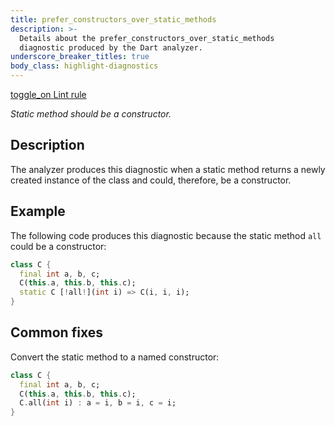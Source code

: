```yaml
---
title: prefer_constructors_over_static_methods
description: >-
  Details about the prefer_constructors_over_static_methods
  diagnostic produced by the Dart analyzer.
underscore_breaker_titles: true
body_class: highlight-diagnostics
---
```


<div class="tags">
  <a class="tag-label"
      href="/tools/linter-rules/prefer_constructors_over_static_methods"
      title="Learn about the lint rule that enables this diagnostic."
      aria-label="Learn about the lint rule that enables this diagnostic."
      target="_blank">
    <span class="material-symbols" aria-hidden="true">toggle_on</span>
    <span>Lint rule</span>
  </a>
</div>

_Static method should be a constructor._

## Description

The analyzer produces this diagnostic when a static method returns a newly
created instance of the class and could, therefore, be a constructor.

## Example

The following code produces this diagnostic because the static method
`all` could be a constructor:

```dart
class C {
  final int a, b, c;
  C(this.a, this.b, this.c);
  static C [!all!](int i) => C(i, i, i);
}
```

## Common fixes

Convert the static method to a named constructor:

```dart
class C {
  final int a, b, c;
  C(this.a, this.b, this.c);
  C.all(int i) : a = i, b = i, c = i;
}
```
